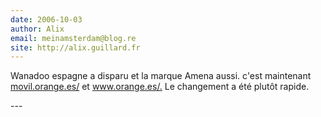 ```yaml
---
date: 2006-10-03
author: Alix
email: meinamsterdam@blog.re
site: http://alix.guillard.fr
---
```


<p>Wanadoo espagne a disparu et la marque Amena aussi. c'est maintenant <a href="http://movil.orange.es/" title="http://movil.orange.es/" rel="nofollow">movil.orange.es/</a> et <a href="http://www.orange.es/." title="http://www.orange.es/." rel="nofollow">www.orange.es/.</a> Le changement a été plutôt rapide.</p>
---